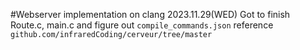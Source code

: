 #Webserver implementation on clang
2023.11.29(WED)
Got to finish Route.c, main.c and figure out `compile_commands.json`
reference
`github.com/infraredCoding/cerveur/tree/master`
